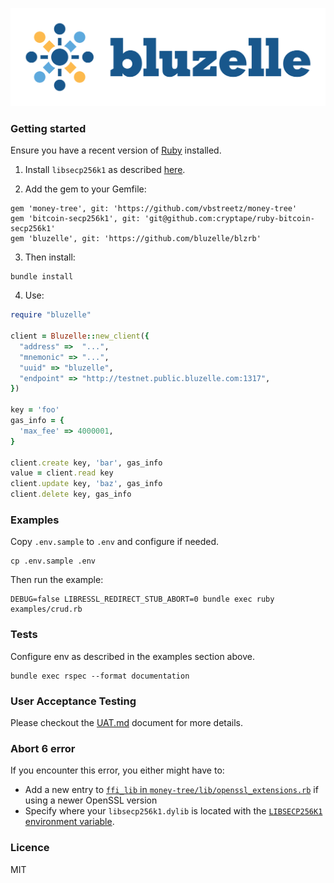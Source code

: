![](https://raw.githubusercontent.com/bluzelle/api/master/source/images/Bluzelle%20-%20Logo%20-%20Big%20-%20Colour.png)

### Getting started

Ensure you have a recent version of [Ruby](https://www.ruby-lang.org/en/) installed.

1. Install `libsecp256k1` as described [here](https://github.com/cryptape/ruby-bitcoin-secp256k1#prerequisite).

2. Add the gem to your Gemfile:

```
gem 'money-tree', git: 'https://github.com/vbstreetz/money-tree'
gem 'bitcoin-secp256k1', git: 'git@github.com:cryptape/ruby-bitcoin-secp256k1'
gem 'bluzelle', git: 'https://github.com/bluzelle/blzrb'
```

3. Then install:

```
bundle install
```

4. Use:

```ruby
require "bluzelle"

client = Bluzelle::new_client({
  "address" =>  "...",
  "mnemonic" => "...",
  "uuid" => "bluzelle",
  "endpoint" => "http://testnet.public.bluzelle.com:1317",
})

key = 'foo'
gas_info = {
  'max_fee' => 4000001,
}

client.create key, 'bar', gas_info
value = client.read key
client.update key, 'baz', gas_info
client.delete key, gas_info
```

### Examples

Copy `.env.sample` to `.env` and configure if needed.

```
cp .env.sample .env
```

Then run the example:

```
DEBUG=false LIBRESSL_REDIRECT_STUB_ABORT=0 bundle exec ruby examples/crud.rb
```

### Tests

Configure env as described in the examples section above.

```
bundle exec rspec --format documentation
```

### User Acceptance Testing

Please checkout the [UAT.md](https://github.com/bluzelle/blzrb/blob/master/UAT.md) document for more details.

### Abort 6 error

If you encounter this error, you either might have to:

- Add a new entry to [`ffi_lib` in `money-tree/lib/openssl_extensions.rb`](https://github.com/vbstreetz/money-tree/blob/244549cbc855b65c4a003ae1b089a0adc793f482/lib/openssl_extensions.rb#L9) if using a newer OpenSSL version
- Specify where your `libsecp256k1.dylib` is located with the [`LIBSECP256K1` environment variable](https://github.com/cryptape/ruby-bitcoin-secp256k1/blob/e2f47bcc9e85b4d52eeaf4f7649a9a25b0083a11/lib/secp256k1/c.rb#L9).

### Licence

MIT
